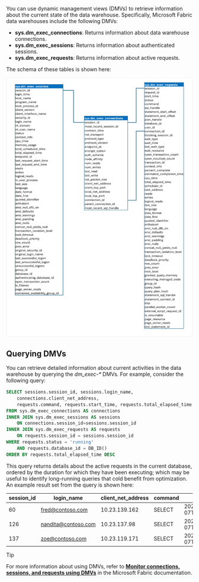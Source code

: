 You can use dynamic management views (DMVs) to retrieve information about the current state of the data warehouse. Specifically, Microsoft Fabric data warehouses include the following DMVs:

- **sys.dm_exec_connections**: Returns information about data warehouse connections.
- **sys.dm_exec_sessions**: Returns information about authenticated sessions.
- **sys.dm_exec_requests**: Returns information about active requests.

The schema of these tables is shown here:

![Diagram of dynamic management views.](../media/dynamic-management-views.png)

## Querying DMVs

You can retrieve detailed information about current activities in the data warehouse by querying the *dm_exec-\** DMVs. For example, consider the following query:

```sql
SELECT sessions.session_id, sessions.login_name,
    connections.client_net_address,
    requests.command, requests.start_time, requests.total_elapsed_time
FROM sys.dm_exec_connections AS connections
INNER JOIN sys.dm_exec_sessions AS sessions
    ON connections.session_id=sessions.session_id
INNER JOIN sys.dm_exec_requests AS requests
    ON requests.session_id = sessions.session_id
WHERE requests.status = 'running'
    AND requests.database_id = DB_ID()
ORDER BY requests.total_elapsed_time DESC
```

This query returns details about the active requests in the current database, ordered by the duration for which they have been executing; which may be useful to identify long-running queries that cold benefit from optimization. An example result set from the query is shown here:

|session_id|login_name|client_net_address|command|start_time|total_elapsed_time|
|--|--|--|--|--|--|
|60|fred@contoso.com|10.23.139.162|SELECT|2023-12-07T14:56:41.3530000|57266|
|126|nandita@contoso.com|10.23.137.98|SELECT|2023-12-07T14:57:22.7800000|15840|
|137|zoe@contoso.com|10.23.119.171|SELECT|2023-12-07T14:57:38.6070000|4|

> [!TIP]
> For more information about using DMVs, refer to **[Monitor connections, sessions, and requests using DMVs](/fabric/data-warehouse/monitor-using-dmv)** in the Microsoft Fabric documentation.
